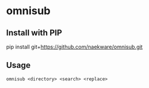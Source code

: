 # omnisub

## Install with PIP

pip install git+https://github.com/naekware/omnisub.git

## Usage

`omnisub <directory> <search> <replace>`
